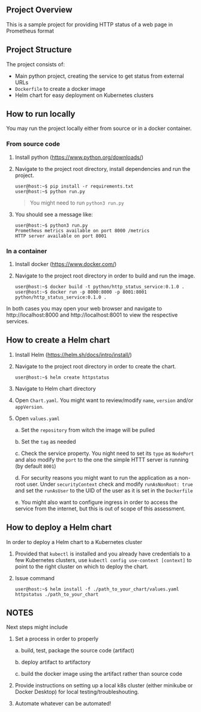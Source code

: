## Project Overview

This is a sample project for providing HTTP status of a web page in Prometheus format

## Project Structure

The project consists of:

* Main python project, creating the service to get status from external URLs
* `Dockerfile` to create a docker image
* Helm chart for easy deployment on Kubernetes clusters

## How to run locally

You may run the project locally either from source or in a docker container.

### From source code

1. Install python (https://www.python.org/downloads/)
2. Navigate to the project root directory, install dependencies and run the project.

    ```shell
    user@host:~$ pip install -r requirements.txt
    user@host:~$ python run.py
    ```

    > You might need to run `python3 run.py`

3. You should see a message like:

    ```shell
    user@host:~$ python3 run.py
    Prometheus metrics available on port 8000 /metrics
    HTTP server available on port 8001
    ```

### In a container

1. Install docker (https://www.docker.com/)
2. Navigate to the project root directory in order to build and run the image.

    ```shell
    user@host:~$ docker build -t python/http_status_service:0.1.0 .
    user@host:~$ docker run -p 8000:8000 -p 8001:8001 python/http_status_service:0.1.0 .
    ```

In both cases you may open your web browser and navigate to http://localhost:8000 and http://localhost:8001 to view the respective services.

## How to create a Helm chart

1. Install Helm (https://helm.sh/docs/intro/install/)
2. Navigate to the project root directory in order to create the chart.

    ```shell
    user@host:~$ helm create httpstatus
    ```

3. Navigate to Helm chart directory
4. Open `Chart.yaml`. You might want to review/modify `name`, `version` and/or `appVersion`.
5. Open `values.yaml`

    a. Set the `repository` from witch the image will be pulled

    b. Set the `tag` as needed

    c. Check the service property. You night need to set its `type` as `NodePort` and also modify the `port` to the one the simple HTTT server is running (by default `8001`)

    d. For security reasons you might want to run the application as a non-root user. Under `securityContext` check and modify `runAsNonRoot: true` and set the `runAsUser` to the UID of the user as it is set in the `Dockerfile`

    e. You might also want to configure ingress in order to access the service from the internet, but this is out of scope of this assessment.

## How to deploy a Helm chart

In order to deploy a Helm chart to a Kubernetes cluster

1. Provided that `kubectl` is installed and you already have credentials to a few Kubernetes clusters, use `kubectl config use-context [context]` to point to the right cluster on which to deploy the chart.

2. Issue command

    ```shell
    user@host:~$ helm install -f ./path_to_your_chart/values.yaml httpstatus ./path_to_your_chart
    ```

## NOTES

Next steps might include

1. Set a process in order to properly

    a. build, test, package the source code (artifact)

    b. deploy artifact to artifactory

    c. build the docker image using the artifact rather than source code

2. Provide instructions on setting up a local k8s cluster (either minikube or Docker Desktop) for local testing/troubleshouting.

3. Automate whatever can be automated!